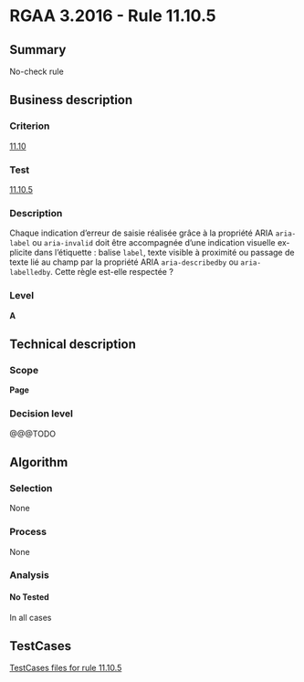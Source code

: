 # RGAA 3.2016 - Rule 11.10.5

## Summary
No-check rule


## Business description

### Criterion
[11.10](http://references.modernisation.gouv.fr/rgaa-accessibilite/criteres.html#crit-11-10)

### Test
[11.10.5](http://references.modernisation.gouv.fr/rgaa-accessibilite/criteres.html#test-11-10-5)

### Description
<div lang="fr">Chaque indication d&#x2019;erreur de saisie r&#xE9;alis&#xE9;e gr&#xE2;ce &#xE0; la propri&#xE9;t&#xE9; ARIA <code lang="en">aria-label</code> ou <code lang="en">aria-invalid</code> doit &#xEA;tre accompagn&#xE9;e d&#x2019;une indication visuelle explicite dans l&#x2019;&#xE9;tiquette&nbsp;: balise <code lang="en">label</code>, texte visible &#xE0; proximit&#xE9; ou passage de texte li&#xE9; au champ par la propri&#xE9;t&#xE9; ARIA <code lang="en">aria-describedby</code> ou <code lang="en">aria-labelledby</code>. Cette r&#xE8;gle est-elle respect&#xE9;e&nbsp;?</div>

### Level
**A**


## Technical description

### Scope
**Page**

### Decision level
@@@TODO


## Algorithm

### Selection
None

### Process
None

### Analysis

#### No Tested
In all cases


##  TestCases

[TestCases files for rule 11.10.5](https://github.com/Asqatasun/Asqatasun/tree/develop/rules/rules-rgaa3.2016/src/test/resources/testcases/rgaa32016/Rgaa32016Rule111005/)


